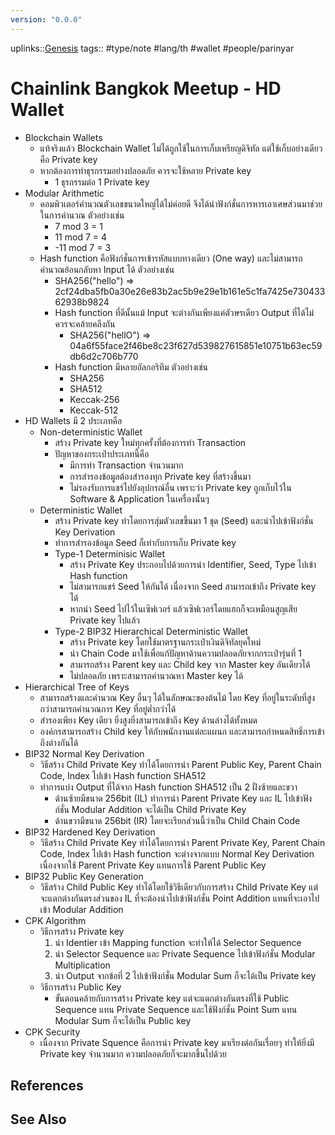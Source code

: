 ```yaml
---
version: "0.0.0"
---
```

uplinks::[Genesis](./Genesis.md)
tags:: #type/note #lang/th #wallet #people/parinyar
# Chainlink Bangkok Meetup - HD Wallet
- Blockchain Wallets
	- แท้จริงแล้ว Blockchain Wallet ไม่ได้ถูกใช้ในการเก็บเหรียญดิจิทัล แต่ใช้เก็บอย่างเดียวคือ Private key
	- หากต้องการทำธุรกรรมอย่างปลอดภัย ควรจะใช้หลาย Private key 
		- 1  ธุรกรรมต่อ 1 Private key
- Modular Arithmetic
	- คอมพิวเตอร์คำนวณตัวเลขขนาดใหญ่ได้ไม่ค่อยดี จึงได้นำฟังก์ชั่นการหารเอาเศษส่วนมาช่วยในการคำนวณ ตัวอย่างเช่น
		- 7 mod 3 = 1
		- 11 mod 7 = 4
		- -11 mod 7 = 3
	- Hash function คือฟังก์ชั่นการเข้ารหัสแบบทางเดียว (One way) และไม่สามารถคำนวณย้อนกลับหา Input ได้ ตัวอย่างเช่น
		- SHA256("hello") => 2cf24dba5fb0a30e26e83b2ac5b9e29e1b161e5c1fa7425e73043362938b9824
		- Hash function ที่ดีนั้นแม้ Input จะต่างกันเพียงแค่ตัวษรเดียว Output ที่ได้ไม่ควรจะคล้ายคลีงกัน
			- SHA256("hellO") => 04a6f55face2f46be8c23f627d539827615851e10751b63ec59db6d2c706b770
		- Hash function มีหลายอัลกอริทึม ตัวอย่างเช่น
			- SHA256
			- SHA512
			- Keccak-256
			- Keccak-512
- HD Wallets มี 2 ประเภทคือ
	- Non-deterministic Wallet
		- สร้าง Private key ใหม่ทุกครั้งที่ต้องการทำ Transaction
		- ปัญหาของกระเป๋าประเภทนี้คือ
			- มีการทำ Transaction จำนวนมาก
			- การสำรองข้อมูลต้องสำรองทุก Private key ที่สร้างขึ้นมา
			- ไม่รองรับการแชร์ไปยังอุปกรณ์อื่น เพราะว่า Private key ถูกเก็บไว้ใน Software & Application ในเครื่องนั้นๆ
	- Deterministic Wallet 
		- สร้าง Private key ทำโดยการสุ่มตัวเลขขึ้นมา 1 ชุด (Seed) และนำไปเข้าฟังก์ชั่น Key Derivation 
		- ทำการสำรองข้อมูล Seed ก็เท่ากับการเก็บ Private key
		- Type-1 Determinisic Wallet
			- สร้าง Private Key ประกอบไปด้วยการนำ Identifier, Seed, Type ไปเข้า Hash function
			- ไม่สามารถแชร์ Seed ให้กันได้ เนื่องจาก Seed สามารถเข้าถึง Private key ได้
			- หากนำ Seed ไปไว้ในเซิฟเวอร์ แล้วเซิฟเวอร์โดยแฮกก็จะเหมือนสูญเสีย Private key ไปแล้ว
		- Type-2 BIP32 Hierarchical Deterministic Wallet
			- สร้าง Private key โดยใช้มาตรฐานกระเป๋าเงินดิจิทัลยุคใหม่
			- นำ Chain Code มาใช้เพื่อแก้ปัญหาด้านความปลอดภัยจากกระเป๋ารุ่นที่ 1
			- สามารถสร้าง Parent key และ Child key จาก Master key อันเดียวได้
			- ไม่ปลอดภัย เพราะสามารถคำนวณหา Master key ได้
- Hierarchical Tree of Keys
	- สามารถสร้างและคำนวณ Key อื่นๆ ได้ในลักษณะของต้นไม้ โดย Key ที่อยู่ในระดับที่สูงกว่าสามารถคำนวณการ Key ที่อยู่ต่ำกว่าได้
	- สำรองเพียง Key เดียว ยิ่งสูงยิ่งสามารถเข้าถึง Key ด้านล่างได้ทั้งหมด
	- องค์กรสามารถสร้าง Child key ให้กับพนักงานแต่ละแผนก และสามารถกำหนดสิทธิ์การเข้าถึงต่างกันได้
- BIP32 Normal Key Derivation
	- วิธีสร้าง Child Private Key ทำได้โดยการนำ Parent Public Key, Parent Chain Code, Index ไปเข้า Hash function SHA512
	- ทำการแบ่ง Output ที่ได้จาก Hash function SHA512 เป็น 2 ฝั่งซ้ายและขวา
		- ด้านซ้ายมีขนาด 256bit (IL) ทำการนำ Parent Private Key และ IL ไปเข้าฟังก์ชั่น Modular Addition จะได้เป็น Child Private Key
		- ด้านขวามีขนาด 256bit (IR) โดยจะเรียกส่วนนี้ว่าเป็น Child Chain Code
- BIP32 Hardened Key Derivation
	- วิธีสร้าง Child Private Key ทำได้โดยการนำ Parent Private Key, Parent Chain Code, Index ไปเข้า Hash function จะต่างจากแบบ Normal Key Derivation เนื่องจากใช้ Parent Private Key แทนการใช้ Parent Public Key
- BIP32 Public Key Generation
	- วิธีสร้าง Child Public Key ทำได้โดยใช้วิธีเดียวกับการสร้าง Child Private Key แต่จะแตกต่างกันตรงส่วนของ IL ที่จะต้องนำไปเข้าฟังก์ชั่น Point Addition แทนที่จะเอาไปเข้า Modular Addition
- CPK Algorithm
	- วิธีการสร้าง Private key
		1. นำ Identier เข้า Mapping function จะทำให้ได้ Selector Sequence
		2. นำ Selector Sequence และ Private Sequence ไปเข้าฟังก์ชั่น Modular Multiplication
		3. นำ Output จากข้อที่ 2 ไปเข้าฟังก์ชั่น Modular Sum ก็จะได้เป็น Private key
	- วิธีการสร้าง Public Key
		- ขั้นตอนคล้ายกับการสร้าง Private key แต่จะแตกต่างกันตรงที่ใช้ Public Sequence แทน Private Sequence และใช้ฟังก์ชั่น Point Sum แทน Modular Sum ก็จะได้เป็น Public key 
- CPK Security
	- เนื่องจาก Private Squence คือการนำ Private key มาเรียงต่อกันเรื่อยๆ ทำให้ยิ่งมี Private key จำนวนมาก ความปลอดภัยก็จะมากขึ้นไปด้วย

## References

## See Also
